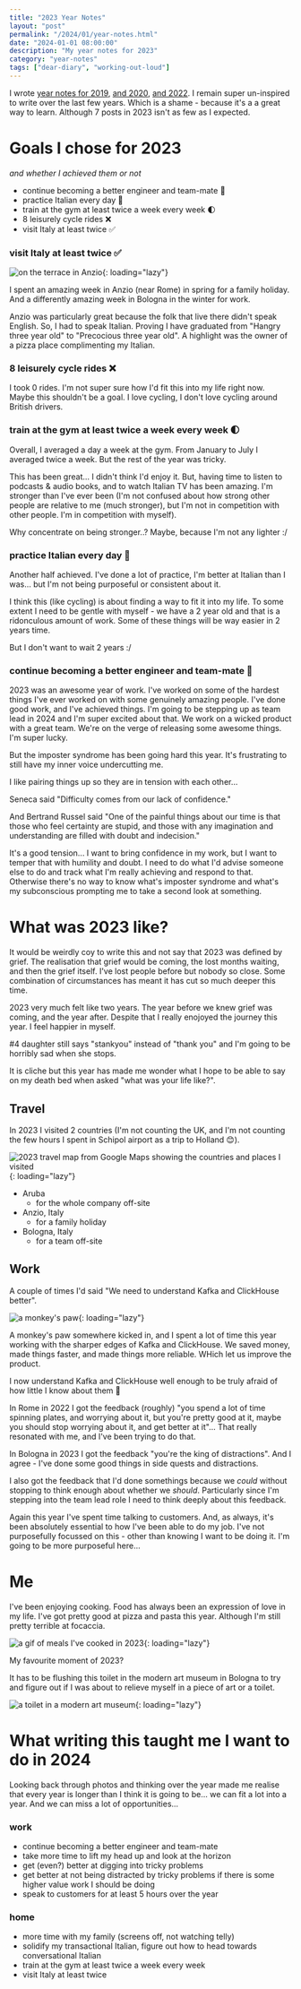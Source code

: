 ```yaml
---
title: "2023 Year Notes"
layout: "post"
permalink: "/2024/01/year-notes.html"
date: "2024-01-01 08:00:00"
description: "My year notes for 2023"
category: "year-notes"
tags: ["dear-diary", "working-out-loud"]
---
```


I wrote [year notes for 2019](/2020/01/year-notes.html), [and 2020](/2021/01/year-notes.html), [and 2022](/2023/01/year-notes.html). I remain super un-inspired to write over the last few years. Which is a shame - because it's a a great way to learn. Although 7 posts in 2023 isn't as few as I expected.

<!--more-->

# Goals I chose for 2023

_and whether I achieved them or not_

- continue becoming a better engineer and team-mate 🧐
- practice Italian every day 🥑
- train at the gym at least twice a week every week 🌓
- 8 leisurely cycle rides ❌
- visit Italy at least twice ✅

### visit Italy at least twice ✅

![on the terrace in Anzio](/images/2024/01/anzio-terrace.jpg){: loading="lazy"}

I spent an amazing week in Anzio (near Rome) in spring for a family holiday. And a differently amazing week in Bologna in the winter for work.

Anzio was particularly great because the folk that live there didn't speak English. So, I had to speak Italian. Proving I have graduated from "Hangry three year old" to "Precocious three year old". A highlight was the owner of a pizza place complimenting my Italian.

### 8 leisurely cycle rides ❌

I took 0 rides. I'm not super sure how I'd fit this into my life right now. Maybe this shouldn't be a goal. I love cycling, I don't love cycling around British drivers.

### train at the gym at least twice a week every week 🌓

Overall, I averaged a day a week at the gym. From January to July I averaged twice a week. But the rest of the year was tricky.

This has been great... I didn't think I'd enjoy it. But, having time to listen to podcasts & audio books, and to watch Italian TV has been amazing. I'm stronger than I've ever been (I'm not confused about how strong other people are relative to me (much stronger), but I'm not in competition with other people. I'm in competition with myself).

Why concentrate on being stronger..? Maybe, because I'm not any lighter :/

### practice Italian every day 🥑

Another half achieved. I've done a lot of practice, I'm better at Italian than I was... but I'm not being purposeful or consistent about it.

I think this (like cycling) is about finding a way to fit it into my life. To some extent I need to be gentle with myself - we have a 2 year old and that is a ridonculous amount of work. Some of these things will be way easier in 2 years time.

But I don't want to wait 2 years :/

### continue becoming a better engineer and team-mate 🧐

2023 was an awesome year of work. I've worked on some of the hardest things I've ever worked on with some genuinely amazing people. I've done good work, and I've achieved things. I'm going to be stepping up as team lead in 2024 and I'm super excited about that. We work on a wicked product with a great team. We're on the verge of releasing some awesome things. I'm super lucky.

But the imposter syndrome has been going hard this year. It's frustrating to still have my inner voice undercutting me.

I like pairing things up so they are in tension with each other...

Seneca said "Difficulty comes from our lack of confidence."

And Bertrand Russel said "One of the painful things about our time is that those who feel certainty are stupid, and those with any imagination and understanding are filled with doubt and indecision."

It's a good tension... I want to bring confidence in my work, but I want to temper that with humility and doubt. I need to do what I'd advise someone else to do and track what I'm really achieving and respond to that. Otherwise there's no way to know what's imposter syndrome and what's my subconscious prompting me to take a second look at something.

# What was 2023 like?

It would be weirdly coy to write this and not say that 2023 was defined by grief. The realisation that grief would be coming, the lost months waiting, and then the grief itself. I've lost people before but nobody so close. Some combination of circumstances has meant it has cut so much deeper this time.

2023 very much felt like two years. The year before we knew grief was coming, and the year after. Despite that I really enojoyed the journey this year. I feel happier in myself.

#4 daughter still says "stankyou" instead of "thank you" and I'm going to be horribly sad when she stops.

It is cliche but this year has made me wonder what I hope to be able to say on my death bed when asked "what was your life like?".

## Travel

In 2023 I visited 2 countries (I'm not counting the UK, and I'm not counting the few hours I spent in Schipol airport as a trip to Holland 😊).

![2023 travel map from Google Maps showing the countries and places I visited](/images/2024/01/travel.png){: loading="lazy"}

- Aruba
  - for the whole company off-site
- Anzio, Italy
  - for a family holiday
- Bologna, Italy
  - for a team off-site

## Work

A couple of times I'd said "We need to understand Kafka and ClickHouse better".

![a monkey's paw](/images/2024/01/monkey-paw.jpg){: loading="lazy"}

A monkey's paw somewhere kicked in, and I spent a lot of time this year working with the sharper edges of Kafka and ClickHouse. We saved money, made things faster, and made things more reliable. WHich let us improve the product.

I now understand Kafka and ClickHouse well enough to be truly afraid of how little I know about them 🤣

In Rome in 2022 I got the feedback (roughly) "you spend a lot of time spinning plates, and worrying about it, but you're pretty good at it, maybe you should stop worrying about it, and get better at it"... That really resonated with me, and I've been trying to do that.

In Bologna in 2023 I got the feedback "you're the king of distractions". And I agree - I've done some good things in side quests and distractions.

I also got the feedback that I'd done somethings because we _could_ without stopping to think enough about whether we _should_. Particularly since I'm stepping into the team lead role I need to think deeply about this feedback.

Again this year I've spent time talking to customers. And, as always, it's been absolutely essential to how I've been able to do my job. I've not purposefully focussed on this - other than knowing I want to be doing it. I'm going to be more purposeful here...

# Me

I've been enjoying cooking. Food has always been an expression of love in my life. I've got pretty good at pizza and pasta this year. Although I'm still pretty terrible at focaccia.

![a gif of meals I've cooked in 2023](/images/2024/01/cooking.gif){: loading="lazy"}

My favourite moment of 2023?

It has to be flushing this toilet in the modern art museum in Bologna to try and figure out if I was about to relieve myself in a piece of art or a toilet.

![a toilet in a modern art museum](/images/2024/01/toilet.jpg){: loading="lazy"}

# What writing this taught me I want to do in 2024

Looking back through photos and thinking over the year made me realise that every year is longer than I think it is going to be... we can fit a lot into a year. And we can miss a lot of opportunities...

### work

- continue becoming a better engineer and team-mate
- take more time to lift my head up and look at the horizon
- get (even?) better at digging into tricky problems
- get better at not being distracted by tricky problems if there is some higher value work I should be doing
- speak to customers for at least 5 hours over the year

### home

- more time with my family (screens off, not watching telly)
- solidify my transactional Italian, figure out how to head towards conversational Italian
- train at the gym at least twice a week every week
- visit Italy at least twice
